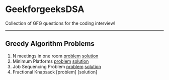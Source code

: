 # GeekforgeeksDSA
Collection of GFG questions for the coding interview!

-------------------------------------------------------------

## Greedy Algorithm Problems
1. N meetings in one room [problem](https://github.com/manojsonje/GeekforgeeksDSA/blob/main/Greedy/N%20meetings%20in%20one%20room.md)   [solution](https://github.com/manojsonje/GeekforgeeksDSA/blob/main/Greedy/NmeetingIn1Room.java)
2. Minimum Platforms [problem](https://github.com/manojsonje/GeekforgeeksDSA/blob/main/Greedy/Minimum%20Platforms.md)   [solution](https://github.com/manojsonje/GeekforgeeksDSA/blob/main/Greedy/MinimumPlatforms.java) 
3. Job Sequencing Problem [problem](https://github.com/manojsonje/GeekforgeeksDSA/blob/main/Greedy/Job%20Scheduling.md)   [solution](https://github.com/manojsonje/GeekforgeeksDSA/blob/main/Greedy/JobScheduling.java)
4. Fractional Knapsack [problem] [solution]
   
